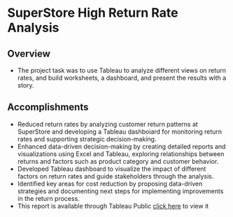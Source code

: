 # SuperStore High Return Rate Analysis

## Overview
* The project task was to use Tableau to analyze different views on return rates, and build worksheets, a dashboard, and present the results with a story.
## Accomplishments
* Reduced return rates by analyzing customer return patterns at SuperStore and developing a Tableau dashboiard for monitoring return rates and supporting strategic decision-making.
* Enhanced data-driven decision-making by creating detailed reports and visualizations using Excel and Tableau, exploring relationships between returns and factors such as product category and customer behavior.
* Developed Tableau dashboard to visualize the impact of different factors on return rates and guide stakeholders through the analysis.
* Identified key areas for cost reduction by proposing data-driven strategies and documenting next steps for implementing improvements in the return process.  
*  This report is available through Tableau Public
  [click here](https://public.tableau.com/views/Sprint_5_Project/2_1TotalSalesVs_TotalReturnsBySubcategory?:language=en-US&:sid=&:redirect=auth&:display_count=n&:origin=viz_share_link) to view it

